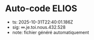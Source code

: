 # Auto-code ELIOS
- ts: 2025-10-31T22:40:01.186Z
- sig: ∞.je.toi.nous.432.528
- note: fichier généré automatiquement